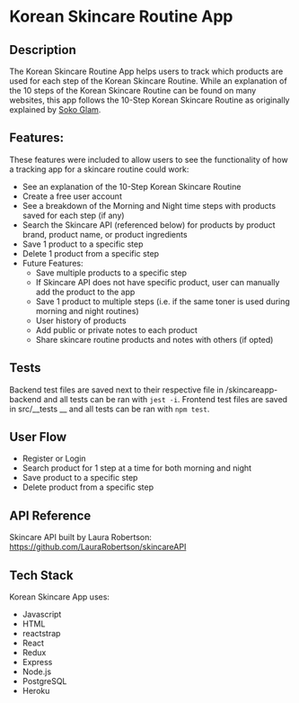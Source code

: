 # Korean Skincare Routine App
## Description
The Korean Skincare Routine App helps users to track which products are used for each step of the Korean Skincare Routine. While an explanation of the 10 steps of the Korean Skincare Routine can be found on many websites, this app follows the 10-Step Korean Skincare Routine as originally explained by [Soko Glam](https://sokoglam.com/pages/the-korean-skin-care-routine).

## Features:
These features were included to allow users to see the functionality of how a tracking app for a skincare routine could work:

- See an explanation of the 10-Step Korean Skincare Routine
- Create a free user account
- See a breakdown of the Morning and Night time steps with products saved for each step (if any)
- Search the Skincare API (referenced below) for products by product brand, product name, or product ingredients
- Save 1 product to a specific step
- Delete 1 product from a specific step
- Future Features:
	- Save multiple products to a specific step
	- If Skincare API does not have specific product, user can manually add the product to the app
	- Save 1 product to multiple steps (i.e. if the same toner is used during morning and night routines)
	- User history of products
	- Add public or private notes to each product
	- Share skincare routine products and notes with others (if opted)

## Tests
Backend test files are saved next to their respective file in /skincareapp-backend and all tests can be ran with `jest -i`. Frontend test files are saved in src/__tests __ and all tests can be ran with `npm test`.

## User Flow
- Register or Login
- Search product for 1 step at a time for both morning and night
- Save product to a specific step
- Delete product from a specific step

## API Reference
Skincare API built by Laura Robertson:
https://github.com/LauraRobertson/skincareAPI

## Tech Stack
Korean Skincare App uses:
- Javascript
- HTML
- reactstrap
- React
- Redux
- Express
- Node.js
- PostgreSQL
- Heroku
